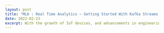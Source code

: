 ```yaml
---
layout: post
title: "ML6 : Real Time Analytics ~ Getting Started With Kafka Streams "
date: 2022-02-23
excerpt: With the growth of IoT devices, and advancements in engineering to process streamed data, working with real-time data is no more a thing of the past. Use-cases are aplenty and in this blog i will attempt to demonstrate the specifics of stream processing by using Kafka streamsto do some real time data processing.
---
```

